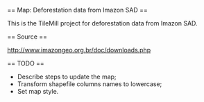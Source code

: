 == Map: Deforestation data from Imazon SAD ==

This is the TileMill project for deforestation data from Imazon SAD.

== Source == 

http://www.imazongeo.org.br/doc/downloads.php

== TODO ==

- Describe steps to update the map;
- Transform shapefile columns names to lowercase;
- Set map style.